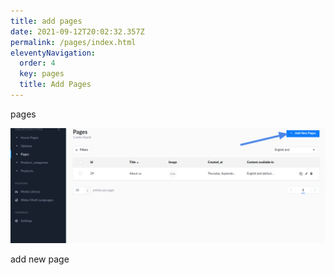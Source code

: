```yaml
---
title: add pages
date: 2021-09-12T20:02:32.357Z
permalink: /pages/index.html
eleventyNavigation:
  order: 4
  key: pages
  title: Add Pages
---
```

pages

![](/static/img/pages.png)

add new page